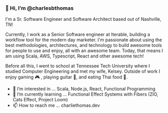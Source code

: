 ### 👋 Hi, I’m @charlesbthomas

I'm a Sr. Software Engineer and Software Architect based out of Nashville, TN!

Currently, I work as a Senior Software engineer at Iterable, building a workflow tool for the modern day marketer. I'm passionate about using the best methodologies, architectures, and technology to build awesome tools for people to use and enjoy, all with an awesome team. Today, that means I am using Scala, AWS, Typescript, React and other awesome tech!

Before all this, I went to school at Tennessee Tech University where I studied Computer Engineering and met my wife, Kelsey. Outside of work I enjoy gaming 🎮 , playing guitar 🎸, and eating Thai food 🍛.


- 👀 I’m interested in ... Scala, Node.js, React, Functional Programming
- 🌱 I’m currently learning ... Functional Effect Systems with Fibers (ZIO, Cats Effect, Project Loom)
- 📫 How to reach me ... charliethomas.dev

<!---
charlesbthomas/charlesbthomas is a ✨ special ✨ repository because its `README.md` (this file) appears on your GitHub profile.
You can click the Preview link to take a look at your changes.
--->
